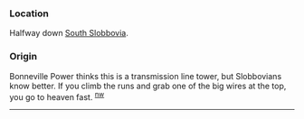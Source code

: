 
### Location

Halfway down [South Slobbovia](South-Slobbovia).

### Origin

Bonneville Power thinks this is a transmission line tower, but Slobbovians know better. If you climb the runs and grab one of the big wires at the top, you go to heaven fast. <sup>[nw][]</sup>

---

[nw]: Names-Walt "Meany Names by Walter Little, 1984"
